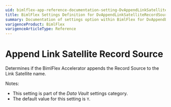 ```yaml
---
uid: bimlflex-app-reference-documentation-setting-DvAppendLinkSatelliteRecordSource
title: BimlFlex Settings Definition for DvAppendLinkSatelliteRecordSource
summary: Documentation of settings option within BimlFlex for DvAppendLinkSatelliteRecordSource
varigenceProduct: BimlFlex
varigenceArticleType: Reference
---
```


# Append Link Satellite Record Source

Determines if the BimlFlex Accelerator appends the Record Source to the Link Satellite name.

Notes:

* This setting is part of the *Data Vault* settings category.
* The default value for this setting is `Y`.
